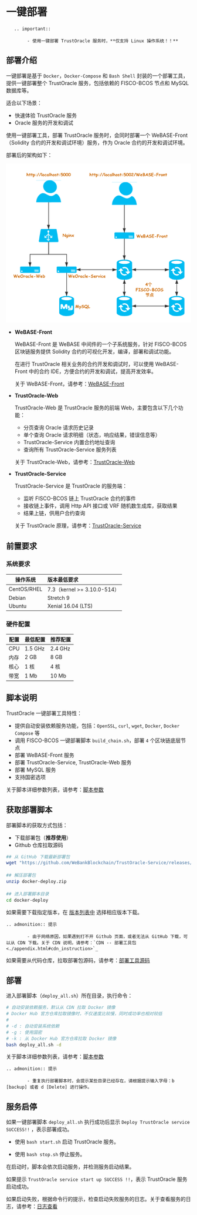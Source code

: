 # 一键部署


```eval_rst
   .. important::
   
		- 使用一键部署 TrustOracle 服务时，**仅支持 Linux 操作系统！！**
```

## 部署介绍
一键部署是基于 `Docker`，`Docker-Compose` 和 `Bash Shell` 封装的一个部署工具，提供一键部署整个 TrustOracle 服务，包括依赖的 FISCO-BCOS 节点和 MySQL 数据库等。

适合以下场景：

* 快速体验 TrustOracle 服务
* Oracle 服务的开发和调试

使用一键部署工具，部署 TrustOracle 服务时，会同时部署一个 WeBASE-Front（Solidity 合约的开发和调试环境）服务，作为 Oracle 合约的开发和调试环境。

部署后的架构如下：

![TrustOracle-Docker-deploy](../../images/TrustOracle-Docker-Deploy.png)


* **WeBASE-Front**

    WeBASE-Front 是 WeBASE 中间件的一个子系统服务，针对 FISCO-BCOS 区块链服务提供 Solidity 合约的可视化开发，编译，部署和调试功能。
    
    在进行 TrustOracle 相关业务的合约开发和调试时，可以使用 WeBASE-Front 中的合约 IDE，方便合约的开发和调试，提高开发效率。

    关于 WeBASE-Front，请参考：[WeBASE-Front](https://webasedoc.readthedocs.io/zh_CN/latest/docs/WeBASE-Front/README.html) 
* **TrustOracle-Web**
    
    TrustOracle-Web 是 TrustOracle 服务的前端 Web，主要包含以下几个功能：
    * 分页查询 Oracle 请求历史记录
    * 单个查询 Oracle 请求明细（状态，响应结果，错误信息等）
    * TrustOracle-Service 内置合约地址查询
    * 查询所有 TrustOracle-Service 服务列表

    关于 TrustOracle-Web，请参考：[TrustOracle-Web](../TrustOracle-Web/outline.md) 
* **TrustOracle-Service**

    TrustOracle-Service 是 TrustOracle 的服务端：
    * 监听 FISCO-BCOS 链上 TrustOracle 合约的事件
    * 接收链上事件，调用 Http API 接口或 VRF 随机数生成库，获取结果
    * 结果上链，供用户合约查询
    
    关于 TrustOracle 原理，请参考：[TrustOracle-Service](../TrustOracle-Service/outline.md) 


## 前置要求
### 系统要求

| 操作系统         |  版本最低要求     |  
| ------------- |:-------|
| CentOS/RHEL |7.3（kernel >= 3.10.0-514）|
|Debian|Stretch 9  |
|Ubuntu|Xenial 16.04 (LTS)|


### 硬件配置

| 配置 | 最低配置 | 推荐配置 |
| ---- | -------- | -------- |
| CPU  | 1.5 GHz   | 2.4 GHz   |
| 内存 | 2 GB      | 8 GB      |
| 核心 | 1 核      | 4 核      |
| 带宽 | 1 Mb      | 10 Mb     |

## 脚本说明
TrustOracle 一键部署工具特性：

* 提供自动安装依赖服务功能，包括：`OpenSSL`, `curl`, `wget`, `Docker`, `Docker Compose` 等
* 调用 FISCO-BCOS 一键部署脚本 `build_chain.sh`，部署 `4` 个区块链底层节点
* 部署 WeBASE-Front 服务
* 部署 TrustOracle-Service, TrustOracle-Web 服务
* 部署 MySQL 服务
* 支持国密选项

关于脚本详细参数列表，请参考：[脚本参数](./appendix.html#shell_script_param)

## 获取部署脚本
部署脚本的获取方式包括：

* 下载部署包（**推荐使用**）
* Github 仓库拉取源码

<!-- TODO add latest release-->
```Bash
## 从 GitHub 下载最新部署包
wget "https://github.com/WeBankBlockchain/TrustOracle-Service/releases/v1.0.0/docker-deploy.zip"

## 解压部署包
unzip docker-deploy.zip

## 进入部署脚本目录
cd docker-deploy
```

如果需要下载指定版本，在 [版本列表中](https://github.com/WeBankBlockchain/TrustOracle-Service/releases) 选择相应版本下载。

```eval_rst
.. admonition:: 提示

     	- 由于网络原因，如果遇到打不开 Github 页面，或者无法从 GitHub 下载，可以从 CDN 下载。关于 CDN 说明，请参考：`CDN -- 部署工具包 <./appendix.html#cdn_instruction>`_
```

如果需要从代码仓库，拉取部署包源码，请参考：[部署工具源码](./appendix.html#pull_deploy_code)

## 部署

进入部署脚本（`deploy_all.sh`）所在目录，执行命令：

```Bash
# 自动安装依赖服务，默认从 CDN 拉取 Docker 镜像
# Docker Hub 官方仓库拉取镜像时，不仅速度比较慢，同时成功率也相对较低
# 
# -d : 自动安装系统依赖
# -g : 使用国密
# -k : 从 Docker Hub 官方仓库拉取 Docker 镜像
bash deploy_all.sh -d
```

关于脚本详细参数列表，请参考：[脚本参数](./appendix.html#shell_script_param)

```eval_rst
.. admonition:: 提示

     	- 重复执行部署脚本时，会提示某些目录已经存在，请根据提示输入字母：b [backup] 或者 d [Delete] 进行操作。
```

## 服务启停
如果一键部署脚本 `deploy_all.sh` 执行成功后显示 `Deploy TrustOracle service SUCCESS!!` ，表示部署成功。

* 使用 `bash start.sh` 启动 TrustOracle 服务。

* 使用 `bash stop.sh`  停止服务。

在启动时，脚本会依次启动服务，并检测服务启动结果。

如果提示 `TrustOracle service start up SUCCESS !!`，表示 TrustOracle 服务启动成功。

如果启动失败，根据命令行的提示，检查启动失败服务的日志。关于查看服务的日志，请参考：[日志查看](./appendix.html#check_log)

